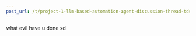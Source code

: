 ```yaml
---
post_url: /t/project-1-llm-based-automation-agent-discussion-thread-tds-jan-2025/164277/562
---
```

what evil have u done xd